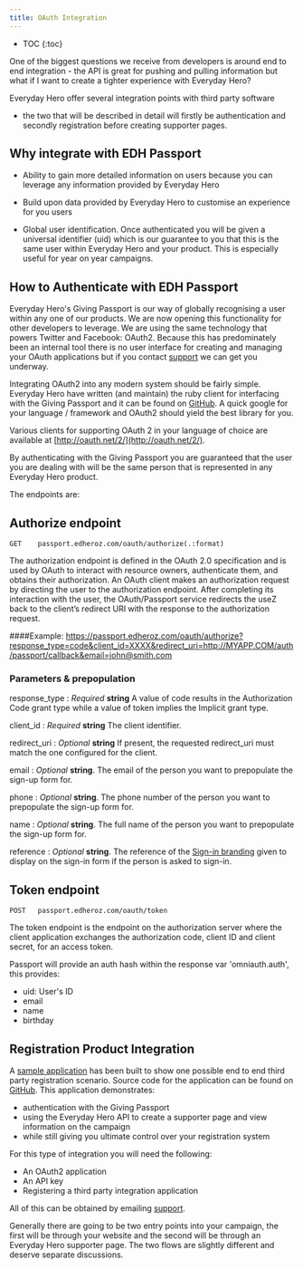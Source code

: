 ```yaml
---
title: OAuth Integration
---
```


* TOC
{:toc}

One of the biggest questions we receive from developers is around end to
end integration - the API is great for pushing and pulling information
but what if I want to create a tighter experience with Everyday Hero?

Everyday Hero offer several integration points with third party software
- the two that will be described in detail will firstly be
authentication and secondly registration before creating supporter
pages.

## Why integrate with EDH Passport

* Ability to gain more detailed information on users because you can
leverage any information provided by Everyday Hero

* Build upon data provided by Everyday Hero to customise an experience
for you users

* Global user identification. Once authenticated you will be given a
universal identifier (uid) which is our guarantee to you that this is
the same user within Everyday Hero and your product. This is especially
useful for year on year campaigns.


## How to Authenticate with EDH Passport

Everyday Hero's Giving Passport is our way of globally recognising a
user within any one of our products. We are now opening this
functionality for other developers to leverage. We are using the same
technology that powers Twitter and Facebook: OAuth2. Because this has
predominately been an internal tool there is no user interface for
creating and managing your OAuth applications but if you contact
[support](mailto:support@everydayhero.com) we can get you underway.

Integrating OAuth2 into any modern system should be fairly simple.
Everyday Hero have written (and maintain) the ruby client for
interfacing with the Giving Passport and it can be found on
[GitHub](https://github.com/everydayhero/omniauth-passport). A quick
google for your language / framework and OAuth2 should yield the best
library for you.

Various clients for supporting OAuth 2 in your language of choice are
available at [http://oauth.net/2/](http://oauth.net/2/).

By authenticating with the Giving Passport you are guaranteed that the
user you are dealing with will be the same person that is represented
in any Everyday Hero product.

The endpoints are:

## Authorize endpoint

    GET    passport.edheroz.com/oauth/authorize(.:format)

The authorization endpoint is defined in the OAuth 2.0 specification
and is used by OAuth to interact with resource owners, authenticate
them, and obtains their authorization. An OAuth client makes an
authorization request by directing the user to the authorization endpoint.
After completing its interaction with the user, the OAuth/Passport
service redirects the useZ back to the client’s redirect URI with the
response to the authorization request.

####Example:
    https://passport.edheroz.com/oauth/authorize?response_type=code&client_id=XXXX&redirect_uri=http://MYAPP.COM/auth/passport/callback&email=john@smith.com

### Parameters & prepopulation

response_type
: _Required_ **string** A value of code results in the Authorization Code
grant type while a value of token implies the Implicit grant type.

client_id
: _Required_ **string** The client identifier.

redirect_uri
: _Optional_ **string** If present, the requested redirect_uri must match
the one configured for the client.

email
: _Optional_ **string**. The email of the person you want to prepopulate
the sign-up form for.

phone
: _Optional_ **string**. The phone number of the person you want to
prepopulate the sign-up form for.

name
: _Optional_ **string**. The full name of the person you want to
prepopulate the sign-up form for.

reference
: _Optional_ **string**. The reference of the [Sign-in branding](/branding/)
given to display on the sign-in form if the person is asked to sign-in.

## Token endpoint

    POST   passport.edheroz.com/oauth/token

The token endpoint is the endpoint on the authorization server where the
client application exchanges the authorization code, client ID and client
secret, for an access token.

Passport will provide an auth hash within the response var 'omniauth.auth',
this provides:

* uid: User's ID
* email
* name
* birthday

## Registration Product Integration

A [sample application](http://example-rego-integration.herokuapp.com) has been
built to show one possible end to end third party registration scenario.
Source code for the application can be found on
[GitHub](https://github.com/everydayhero/example_registrations).
This application demonstrates:

* authentication with the Giving Passport
* using the Everyday Hero API to create a supporter page and view
information on the campaign
* while still giving you ultimate control over your registration system

For this type of integration you will need the following:

* An OAuth2 application
* An API key
* Registering a third party integration application

All of this can be obtained by emailing
[support](mailto:support@everydayhero.com).

Generally there are going to be two entry points into your campaign, the
first will be through your website and the second will be through an
Everyday Hero supporter page. The two flows are slightly different and
deserve separate discussions.


